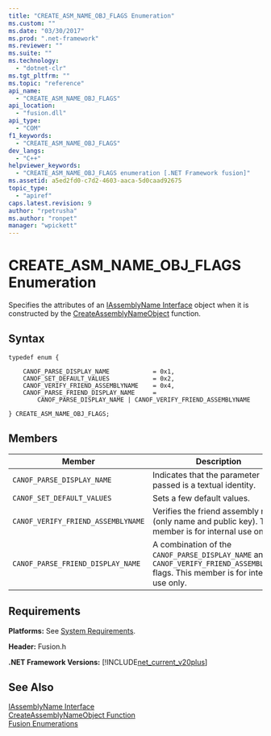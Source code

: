 ```yaml
---
title: "CREATE_ASM_NAME_OBJ_FLAGS Enumeration"
ms.custom: ""
ms.date: "03/30/2017"
ms.prod: ".net-framework"
ms.reviewer: ""
ms.suite: ""
ms.technology: 
  - "dotnet-clr"
ms.tgt_pltfrm: ""
ms.topic: "reference"
api_name: 
  - "CREATE_ASM_NAME_OBJ_FLAGS"
api_location: 
  - "fusion.dll"
api_type: 
  - "COM"
f1_keywords: 
  - "CREATE_ASM_NAME_OBJ_FLAGS"
dev_langs: 
  - "C++"
helpviewer_keywords: 
  - "CREATE_ASM_NAME_OBJ_FLAGS enumeration [.NET Framework fusion]"
ms.assetid: a5ed2fd0-c7d2-4603-aaca-5d0caad92675
topic_type: 
  - "apiref"
caps.latest.revision: 9
author: "rpetrusha"
ms.author: "ronpet"
manager: "wpickett"
---
```

# CREATE_ASM_NAME_OBJ_FLAGS Enumeration
Specifies the attributes of an [IAssemblyName Interface](../../../../docs/framework/unmanaged-api/fusion/iassemblyname-interface.md) object when it is constructed by the [CreateAssemblyNameObject](../../../../docs/framework/unmanaged-api/fusion/createassemblynameobject-function.md) function.  
  
## Syntax  
  
```  
typedef enum {  
  
    CANOF_PARSE_DISPLAY_NAME            = 0x1,  
    CANOF_SET_DEFAULT_VALUES            = 0x2,  
    CANOF_VERIFY_FRIEND_ASSEMBLYNAME    = 0x4,  
    CANOF_PARSE_FRIEND_DISPLAY_NAME     =   
        CANOF_PARSE_DISPLAY_NAME | CANOF_VERIFY_FRIEND_ASSEMBLYNAME  
  
} CREATE_ASM_NAME_OBJ_FLAGS;  
```  
  
## Members  
  
|Member|Description|  
|------------|-----------------|  
|`CANOF_PARSE_DISPLAY_NAME`|Indicates that the parameter passed is a textual identity.|  
|`CANOF_SET_DEFAULT_VALUES`|Sets a few default values.|  
|`CANOF_VERIFY_FRIEND_ASSEMBLYNAME`|Verifies the friend assembly rule (only name and public key). This member is for internal use only.|  
|`CANOF_PARSE_FRIEND_DISPLAY_NAME`|A combination of the `CANOF_PARSE_DISPLAY_NAME` and `CANOF_VERIFY_FRIEND_ASSEMBLYNAME` flags. This member is for internal use only.|  
  
## Requirements  
 **Platforms:** See [System Requirements](../../../../docs/framework/get-started/system-requirements.md).  
  
 **Header:** Fusion.h  
  
 **.NET Framework Versions:** [!INCLUDE[net_current_v20plus](../../../../includes/net-current-v20plus-md.md)]  
  
## See Also  
 [IAssemblyName Interface](../../../../docs/framework/unmanaged-api/fusion/iassemblyname-interface.md)   
 [CreateAssemblyNameObject Function](../../../../docs/framework/unmanaged-api/fusion/createassemblynameobject-function.md)   
 [Fusion Enumerations](../../../../docs/framework/unmanaged-api/fusion/fusion-enumerations.md)
